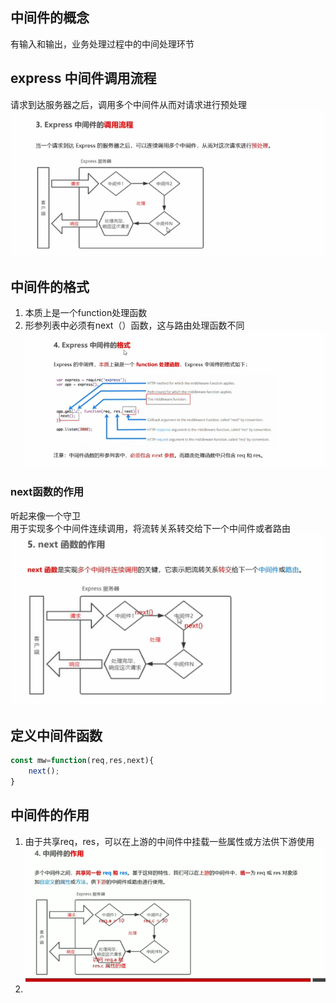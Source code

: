 ## 中间件的概念
有输入和输出，业务处理过程中的中间处理环节  
## express 中间件调用流程
请求到达服务器之后，调用多个中间件从而对请求进行预处理  
![alt text](image-3.png)
## 中间件的格式
1. 本质上是一个function处理函数  
2. 形参列表中必须有next（）函数，这与路由处理函数不同  
![alt text](image-4.png)
### next函数的作用
听起来像一个守卫  
用于实现多个中间件连续调用，将流转关系转交给下一个中间件或者路由  
![alt text](image-5.png)

## 定义中间件函数
```js
const mw=function(req,res,next){
    next();
}
```
## 中间件的作用
1. 由于共享req，res，可以在上游的中间件中挂载一些属性或方法供下游使用
   ![alt text](image-6.png)
2. 